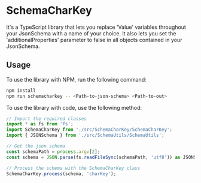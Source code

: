 # SchemaCharKey

It's a TypeScript library that lets you replace 'Value' variables throughout your JsonSchema with a name of your choice. It also lets you set the 'additionalProperties' parameter to false in all objects contained in your JsonSchema.

## Usage

To use the library with NPM, run the following command:

```bash
npm install
npm run schemacharkey -- <Path-to-json-schema> <Path-to-out>
```

To use the library with code, use the following method:

```typescript
// Import the required classes
import * as fs from 'fs';
import SchemaCharKey from './src/SchemaCharKey/SchemaCharKey';
import { JSONSchema } from './src/SchemaUtils/SchemaUtils';

// Get the json schema
const schemaPath = process.argv[2];
const schema = JSON.parse(fs.readFileSync(schemaPath, 'utf8')) as JSONSchema;

// Process the schema with the SchemaCharKey class
SchemaCharKey.process(schema, 'charKey');
```

